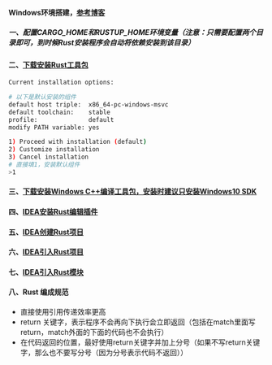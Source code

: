 #### Windows环境搭建，[参考博客](https://blog.csdn.net/weixin_43882409/article/details/87616268)
##### 一、配置CARGO_HOME和RUSTUP_HOME环境变量（注意：只需要配置两个目录即可，到时候Rust安装程序会自动将依赖安装到该目录）
#### 二、[下载安装Rust工具包](https://win.rustup.rs)
```bash
Current installation options:

# 以下是默认安装的组件
default host triple:  x86_64-pc-windows-msvc
default toolchain:    stable
profile:              default
modify PATH variable: yes

1) Proceed with installation (default)
2) Customize installation
3) Cancel installation
# 直接填1，安装默认组件
>1
```
#### 三、[下载安装Windows C++编译工具包，安装时建议只安装Windows10 SDK](http://go.microsoft.com/fwlink/?LinkId=691126)
#### 四、[IDEA安装Rust编辑插件][1]
#### 五、[IDEA创建Rust项目][2]
#### 六、[IDEA引入Rust项目][3]
#### 七、[IDEA引入Rust模块][4]
#### 八、Rust 编成规范
 - 直接使用引用传递效率更高
 - return 关键字，表示程序不会再向下执行会立即返回（包括在match里面写return，match外面的下面的代码也不会执行） 
 - 在代码返回的位置，最好使用return关键字并加上分号（如果不写return关键字，那么也不要写分号（因为分号表示代码不返回））
 
[1]: https://github.com/firechiang/rust-study/tree/master/docs/idea-install.md
[2]: https://github.com/firechiang/rust-study/tree/master/docs/idea-create-project.md
[3]: https://github.com/firechiang/rust-study/tree/master/docs/idea-import-project.md
[4]: https://github.com/firechiang/rust-study/tree/master/docs/idea-import-module.md
